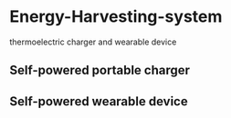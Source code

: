 # Energy-Harvesting-system
thermoelectric charger and wearable device

## Self-powered portable charger

## Self-powered wearable device
